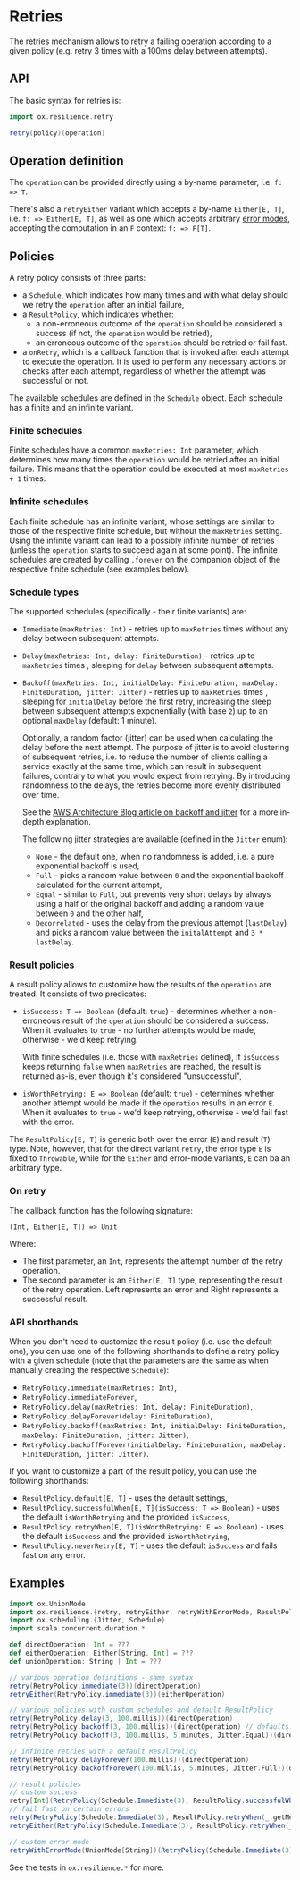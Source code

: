 # Retries

The retries mechanism allows to retry a failing operation according to a given policy (e.g. retry 3 times with a 100ms
delay between attempts).

## API

The basic syntax for retries is:

```scala
import ox.resilience.retry

retry(policy)(operation)
```

## Operation definition

The `operation` can be provided directly using a by-name parameter, i.e. `f: => T`.

There's also a `retryEither` variant which accepts a by-name `Either[E, T]`, i.e. `f: => Either[E, T]`, as well as one
which accepts arbitrary [error modes](basics/error-handling.md), accepting the computation in an `F` context: `f: => F[T]`.

## Policies

A retry policy consists of three parts:

- a `Schedule`, which indicates how many times and with what delay should we retry the `operation` after an initial
  failure,
- a `ResultPolicy`, which indicates whether:
    - a non-erroneous outcome of the `operation` should be considered a success (if not, the `operation` would be
      retried),
    - an erroneous outcome of the `operation` should be retried or fail fast.
- a `onRetry`, which is a callback function that is invoked after each attempt to execute the operation. It is used to
  perform any necessary actions or checks after each attempt, regardless of whether the attempt was successful or not.

The available schedules are defined in the `Schedule` object. Each schedule has a finite and an infinite variant.

### Finite schedules

Finite schedules have a common `maxRetries: Int` parameter, which determines how many times the `operation` would be
retried after an initial failure. This means that the operation could be executed at most `maxRetries + 1` times.

### Infinite schedules

Each finite schedule has an infinite variant, whose settings are similar to those of the respective finite schedule, but
without the `maxRetries` setting. Using the infinite variant can lead to a possibly infinite number of retries (unless
the `operation` starts to succeed again at some point). The infinite schedules are created by calling `.forever` on the
companion object of the respective finite schedule (see examples below).

### Schedule types

The supported schedules (specifically - their finite variants) are:

- `Immediate(maxRetries: Int)` - retries up to `maxRetries` times without any delay between subsequent attempts.
- `Delay(maxRetries: Int, delay: FiniteDuration)` - retries up to `maxRetries` times , sleeping for `delay` between
  subsequent attempts.
- `Backoff(maxRetries: Int, initialDelay: FiniteDuration, maxDelay: FiniteDuration, jitter: Jitter)` - retries up
  to `maxRetries` times , sleeping for `initialDelay` before the first retry, increasing the sleep between subsequent
  attempts exponentially (with base `2`) up to an optional `maxDelay` (default: 1 minute).

  Optionally, a random factor (jitter) can be used when calculating the delay before the next attempt. The purpose of
  jitter is to avoid clustering of subsequent retries, i.e. to reduce the number of clients calling a service exactly at
  the same time, which can result in subsequent failures, contrary to what you would expect from retrying. By
  introducing randomness to the delays, the retries become more evenly distributed over time.

  See
  the [AWS Architecture Blog article on backoff and jitter](https://aws.amazon.com/blogs/architecture/exponential-backoff-and-jitter/)
  for a more in-depth explanation.

  The following jitter strategies are available (defined in the `Jitter` enum):
    - `None` - the default one, when no randomness is added, i.e. a pure exponential backoff is used,
    - `Full` - picks a random value between `0` and the exponential backoff calculated for the current attempt,
    - `Equal` - similar to `Full`, but prevents very short delays by always using a half of the original backoff and
      adding a random value between `0` and the other half,
    - `Decorrelated` - uses the delay from the previous attempt (`lastDelay`) and picks a random value between
      the `initalAttempt` and `3 * lastDelay`.

### Result policies

A result policy allows to customize how the results of the `operation` are treated. It consists of two predicates:

- `isSuccess: T => Boolean` (default: `true`) - determines whether a non-erroneous result of the `operation` should be
  considered a success. When it evaluates to `true` - no further attempts would be made, otherwise - we'd keep retrying.

  With finite schedules (i.e. those with `maxRetries` defined), if `isSuccess` keeps returning `false` when `maxRetries`
  are reached, the result is returned as-is, even though it's considered "unsuccessful",
- `isWorthRetrying: E => Boolean` (default: `true`) - determines whether another attempt would be made if
  the `operation` results in an error `E`. When it evaluates to `true` - we'd keep retrying, otherwise - we'd fail fast
  with the error.

The `ResultPolicy[E, T]` is generic both over the error (`E`) and result (`T`) type. Note, however, that for the direct
variant `retry`, the error type `E` is fixed to `Throwable`, while for the `Either` and error-mode variants, `E` can ba
an arbitrary type.

### On retry

The callback function has the following signature:

```
(Int, Either[E, T]) => Unit
```

Where:
- The first parameter, an `Int`, represents the attempt number of the retry operation.
- The second parameter is an `Either[E, T]` type, representing the result of the retry operation. Left represents an
  error and Right represents a successful result.

### API shorthands

When you don't need to customize the result policy (i.e. use the default one), you can use one of the following
shorthands to define a retry policy with a given schedule (note that the parameters are the same as when manually
creating the respective `Schedule`):

- `RetryPolicy.immediate(maxRetries: Int)`,
- `RetryPolicy.immediateForever`,
- `RetryPolicy.delay(maxRetries: Int, delay: FiniteDuration)`,
- `RetryPolicy.delayForever(delay: FiniteDuration)`,
- `RetryPolicy.backoff(maxRetries: Int, initialDelay: FiniteDuration, maxDelay: FiniteDuration, jitter: Jitter)`,
- `RetryPolicy.backoffForever(initialDelay: FiniteDuration, maxDelay: FiniteDuration, jitter: Jitter)`.

If you want to customize a part of the result policy, you can use the following shorthands:

- `ResultPolicy.default[E, T]` - uses the default settings,
- `ResultPolicy.successfulWhen[E, T](isSuccess: T => Boolean)` - uses the default `isWorthRetrying` and the
  provided `isSuccess`,
- `ResultPolicy.retryWhen[E, T](isWorthRetrying: E => Boolean)` - uses the default `isSuccess` and the
  provided `isWorthRetrying`,
- `ResultPolicy.neverRetry[E, T]` - uses the default `isSuccess` and fails fast on any error.

## Examples

```scala mdoc:compile-only
import ox.UnionMode
import ox.resilience.{retry, retryEither, retryWithErrorMode, ResultPolicy, RetryPolicy}
import ox.scheduling.{Jitter, Schedule}
import scala.concurrent.duration.*

def directOperation: Int = ???
def eitherOperation: Either[String, Int] = ???
def unionOperation: String | Int = ???

// various operation definitions - same syntax
retry(RetryPolicy.immediate(3))(directOperation)
retryEither(RetryPolicy.immediate(3))(eitherOperation)

// various policies with custom schedules and default ResultPolicy
retry(RetryPolicy.delay(3, 100.millis))(directOperation)
retry(RetryPolicy.backoff(3, 100.millis))(directOperation) // defaults: maxDelay = 1.minute, jitter = Jitter.None
retry(RetryPolicy.backoff(3, 100.millis, 5.minutes, Jitter.Equal))(directOperation)

// infinite retries with a default ResultPolicy
retry(RetryPolicy.delayForever(100.millis))(directOperation)
retry(RetryPolicy.backoffForever(100.millis, 5.minutes, Jitter.Full))(directOperation)

// result policies
// custom success
retry[Int](RetryPolicy(Schedule.Immediate(3), ResultPolicy.successfulWhen(_ > 0)))(directOperation)
// fail fast on certain errors
retry(RetryPolicy(Schedule.Immediate(3), ResultPolicy.retryWhen(_.getMessage != "fatal error")))(directOperation)
retryEither(RetryPolicy(Schedule.Immediate(3), ResultPolicy.retryWhen(_ != "fatal error")))(eitherOperation)

// custom error mode
retryWithErrorMode(UnionMode[String])(RetryPolicy(Schedule.Immediate(3), ResultPolicy.retryWhen(_ != "fatal error")))(unionOperation)
```

See the tests in `ox.resilience.*` for more.
